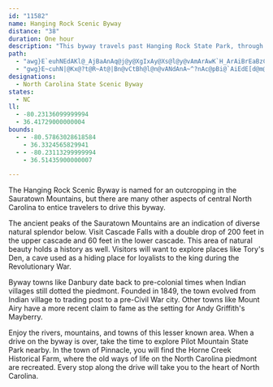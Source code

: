 ```yaml
---
id: "11582"
name: Hanging Rock Scenic Byway
distance: "38"
duration: One hour
description: "This byway travels past Hanging Rock State Park, through the Sauratown Mountains."
path:
  - "awg}E`euhNEdAKl@_AjBaAnAq@j@y@XgIxAy@Xs@l@y@vAmArAwK`H_ArAiBrEaBzCcBpCu@l@}@XqADcBGsB_@wALaAr@{BfCaAV_@R]j@[lAc@f@m@ViA?_BgA_BYgC@oA`@i@b@qJhPyC~DOf@OpAXhCClCNjA~@vCv@jG@dA[|Ci@lBw@n@WDy@Iy@RIZ@\\l@fCEp@g@f@y@@W^YdD^~@Ht@Mn@i@z@Ap@PrD_BtEy@xD_@`EHv@IrB}@nF_B`E{@fG}@pBmErHmElGuA`AwD`Bo@j@i@dAg@~A{DjQSjG_@zCc@xA_A~AYx@O~AB`BM~@}D`J{@zCi@pDY~E_@~BgFvMoBtFw@v@kAr@{FlAgJjEkLhImGjDi@l@_AxBkC~AoDjKoBvDmBxBsFlFcAn@cAXu@DcL{@{A?}R`FoAd@sAr@gZbTgBlBoC|DaG`Fq@Rg@?sEeAcA@kAn@qBfCe@X{G`AyAp@{@`AqEtJyDvDy@fBaDhSBrB|AbMDtAI|@Sv@q@~@o@XiA?gFwAqBSaMjAaJjAoBd@{InFy@Xy@FmAGsJmDcBS_ADy@RsRlIsBlAo@r@e@~@g@~BElAb@bS?lEOdBYfBgAdDuB`DyB~AmBr@iFx@_GdB}GbDyAhA{@fAmUh_@cCvEcB~EePrn@I`CHlATjApM|XfCbG|GhQXxAB|@m@hEi@hBs@hAiFvFyAxBgK~Vi@fByAlS?tCNjECrAKnAaArFKrBb@dm@JhDH|@N`@Tj@XXtH~D|HzFtAp@~IxBx@HnABxS]tAP`Ad@n@f@r@bAn@zAtAtP\\rAx@rAxHrFh@Ll@AhCiAn@I`Gt@|EgAlBJn@RxBfBh@Px@GnAw@t@ElExA\\\\NZDfAOfFBx@^~@z@bAf@Nd@?lBi@nAQr@V`BbBp@\\j@J`Dq@z@DrAL|@Xj@j@jIlOH`@ZlFbAjXh@~BrB~DrA`FPlALxBO`L^jBnBfDNn@LnACfC_ArEOfAPfE[r@}A^o@x@UxAHdAh@t@bF|BdC^dEFj@Pl@l@`@~@zIp\\h@z@nDjCzDlDh@~@^fAXpB@`BOlDsFnYOrACrBpBhZx@nGvKjv@Hv@Cp@Qx@i@l@kDzAuA|@if@p^}BzA}x@h]yDlDcB`CoJhViBnBcG~Cs@j@e@p@y@rC]zAG~@JfBt@dELfBOxAcA`DK|@@t@r@bEEnCS~E?zA\\fH@dAI|@yDbKoAnBwFpHqHtMcFhHgBbDKf@?~@h@xCTtEXx@~@xAXpAJ`H?`BGj@a@`A_ApAq@rBmC~QYbAc@p@oBnA_@j@YlDoBlFwBlA}HhIcCvCgBrCk@lBsClPIrAJbAbCjIv@rApA`AjFrA|Aj@`@b@^x@Hf@?~@k@nEIrADdATxAzC`MVlBRxC\\zAz@|@nJrCh@XhAdAjBtChBxDx@~Cx@`Ff@xA^d@xCxBZZVj@Jj@|@hJF~@ErDV~Cv@tEx@fD`AvCbEzHNfAHdEd@lBrApBtBfAr@t@nAdBx@dBlArDZ~AErFBt@TpAbBrEx@rD`FvLt@~BRxBM~Au@zFsA~EOfATfLRvETpFBr@Bl@HxBLtC`@pJL~BBd@Dn@PdCLnAJh@Jf@Nd@JZP^jAbC^v@f@dAb@~@Tb@Rd@t@zADJP`@Pf@Lb@Jf@NjADZPfB\\pD@X@\\?\\Eb@Gh@Kd@O`@KZOVWZu@~@MPMRINGPITEPERAPAP@R@RFn@\\zBJn@TtAPz@BHFTLd@Pd@NZzBtDb@t@Vf@HRHRFTDRD^Bf@@d@?Z@zFDhJAl@A`@Ab@O|DAfA@bC@n@DbAFbANfBHz@Fj@"
  - "gwg}E~cuhN|@Kx@?t@R~At@|Bn@vCtBh@l@n@vANdAnA~^?nAc@pBi@`AiEdE[d@m@xAYdB?bBLjAdClNrDzQvA|CZvADx@ElDpAlJp@fCnA`BuCrHyAxBwCtBcCbAmGj@eBz@mApAuLhOyAxA_AlCgFhVi@|E?vARpBd@bBx@jA|@jB^nB`B~KHtBArInAhIxA~NDhBI~MN~A`BtDNxAMvA{@fC}GjNqDxIY~BR~BJf@h@dAvDhFt@hBh@zF^zHb@fC|D`N|BxFXzAj@pB~@fBfAzAn@bBhDjPxAxJbAjClD`Hd@hBR|AnAfDZj@bCtCb@x@h@fDr@rChFzMf@j@x@RrCM~BXdAx@pBxBbErH~@`AjL`Fn@FrAG`GeA~AGbAJnQ`FlARnBD~OMhALt@d@^d@zEpI~@bArBrAz@RVEhAmAd@?XLTV|@lDPTfAVX\\j@zBbAlBdAfAlAd@r@JdBYzGkCXY`@gCb@aA~@y@l@QdLV|LIfCGlHm@TN\\DpLr@lHv@|NlDbCXxHMhLk@fGeApA?`AVlEfCj@PpCXtDz@tF^~Ab@rBDhH}@nGv@j@r@XZh@^^RhCnAl@^HDnBvAbBhAtBzAr@h@n@d@d@\\bAt@fAv@pDrBZL^J^F`@@N?`@CNA~DUx@Cj@?|@Dh@D|@JhEf@f@Bz@Bf@?f@A|@GPCxDY^C^C^?^?n@F^FnE|@~Bd@hB\\PDPDR@P@R@PARAPAPEPEPGPI`@U|BmAh@Wh@Sj@Oj@MjFcA`@KPCb@Cb@?P@PBNDPDNFPF|F|CNH~@^~@\\tA`@XJRFRLTJLHXRRNPPVV\\`@NTNT~@rArAlBvAlBNTLO??"
designations:
  - North Carolina State Scenic Byway
states:
  - NC
ll:
  - -80.23136099999994
  - 36.41729000000004
bounds:
  - - -80.57863028618584
    - 36.3324565829941
  - - -80.23113299999994
    - 36.51435900000007

---
```


The Hanging Rock Scenic Byway is named for an outcropping in the Sauratown Mountains, but there are many other aspects of central North Carolina to entice travelers to drive this byway.

The ancient peaks of the Sauratown Mountains are an indication of diverse natural splendor below.  Visit Cascade Falls with a double drop of 200 feet in the upper cascade and 60 feet in the lower cascade.  This area of natural beauty holds a history as well.  Visitors will want to explore places like Tory's Den, a cave used as a hiding place for loyalists to the king during the Revolutionary War.  

Byway towns like Danbury date back to pre-colonial times when Indian villages still dotted the piedmont.  Founded in 1849, the town evolved from Indian village to trading post to a pre-Civil War city.  Other towns like Mount Airy have a more recent claim to fame as the setting for Andy Griffith's Mayberry.

Enjoy the rivers, mountains, and towns of this lesser known area.  When a drive on the byway is over, take the time to explore Pilot Mountain State Park nearby.  In the town of Pinnacle, you will find the Horne Creek Historical Farm, where the old ways of life on the North Carolina piedmont are recreated. Every stop along the drive will take you to the heart of North Carolina.
